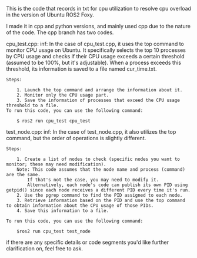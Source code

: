 This is the code that records in txt for cpu utilization to resolve cpu overload in the version of Ubuntu ROS2 Foxy.

I made it in cpp and python versions, and mainly used cpp due to the nature of the code.
The cpp branch has two codes.

cpu_test.cpp:
    inf:
        In the case of cpu_test.cpp, it uses the top command to monitor CPU usage on Ubuntu. It specifically selects the top 10 processes by CPU usage and checks if their CPU usage exceeds a certain threshold (assumed to be 100%, but it's adjustable). When a process exceeds this threshold, its information is saved to a file named cur_time.txt.

    Steps:

        1. Launch the top command and arrange the information about it.
        2. Monitor only the CPU usage part.
        3. Save the information of processes that exceed the CPU usage threshold to a file.
    To run this code, you can use the following command:

        $ ros2 run cpu_test cpu_test


test_node.cpp:
    inf:
        In the case of test_node.cpp, it also utilizes the top command, but the order of operations is slightly different.

    Steps:

        1. Create a list of nodes to check (specific nodes you want to monitor; these may need modification).
        Note: This code assumes that the node name and process (command) are the same.
            If that's not the case, you may need to modify it.
            Alternatively, each node's code can publish its own PID using getpid() since each node receives a different PID every time it's run.
        2. Use the pgrep command to find the PID assigned to each node.
        3. Retrieve information based on the PID and use the top command to obtain information about the CPU usage of those PIDs. 
        4. Save this information to a file.
    
    To run this code, you can use the following command:

        $ros2 run cpu_test test_node

if there are any specific details or code segments you'd like further clarification on, feel free to ask.
